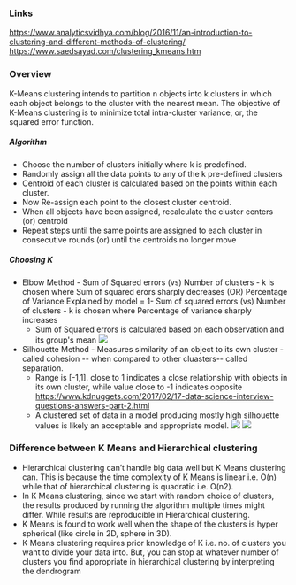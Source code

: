 ### Links
https://www.analyticsvidhya.com/blog/2016/11/an-introduction-to-clustering-and-different-methods-of-clustering/  <br/>
https://www.saedsayad.com/clustering_kmeans.htm


### Overview
K-Means clustering intends to partition n objects into k clusters in which each object belongs to the cluster with the nearest mean.
The objective of K-Means clustering is to minimize total intra-cluster variance, or, the squared error function.

##### Algorithm
* Choose the number of clusters initially where k  is predefined. 
* Randomly assign all the data points to any of the k pre-defined clusters
* Centroid of each cluster is calculated based on the points within each cluster.
* Now Re-assign each point to the closest cluster centroid.
* When all objects have been assigned, recalculate the cluster centers (or) centroid
* Repeat steps until the same points are assigned to each cluster in consecutive rounds (or) until the centroids no longer move

##### Choosing K
* Elbow Method - Sum of Squared errors (vs) Number of clusters - k is chosen where Sum of squared erors sharply decreases
  (OR) Percentage of Variance Explained by model = 1- Sum of squared errors  (vs) Number of clusters - k is chosen where Percentage of variance sharply increases
   * Sum of Squared errors is calculated based on each observation and its group's mean
![](https://qph.fs.quoracdn.net/main-qimg-678795190794dd4c071366c06bf32115.webp)
* Silhouette Method - Measures similarity of an object to its own cluster - called cohesion -- when compared to other cluasters-- called separation.
  * Range is [-1,1]. close to 1 indicates a close relationship with objects in its own cluster, while value close to -1 indicates opposite https://www.kdnuggets.com/2017/02/17-data-science-interview-questions-answers-part-2.html
  * A clustered set of data in a model producing mostly high silhouette values is likely an acceptable and appropriate model.
![](https://scikit-learn.org/stable/_images/sphx_glr_plot_kmeans_silhouette_analysis_003.png)
![](https://scikit-learn.org/stable/_images/sphx_glr_plot_kmeans_silhouette_analysis_004.png)


### Difference between K Means and Hierarchical clustering
* Hierarchical clustering can’t handle big data well but K Means clustering can. This is because the time complexity of K Means is linear i.e. O(n) while that of hierarchical clustering is quadratic i.e. O(n2).
* In K Means clustering, since we start with random choice of clusters, the results produced by running the algorithm multiple times might differ. While results are reproducible in Hierarchical clustering.
* K Means is found to work well when the shape of the clusters is hyper spherical (like circle in 2D, sphere in 3D).
* K Means clustering requires prior knowledge of K i.e. no. of clusters you want to divide your data into. But, you can stop at whatever number of clusters you find appropriate in hierarchical clustering by interpreting the dendrogram




